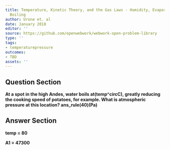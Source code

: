```yaml
---
title: Temperature, Kinetic Theory, and the Gas Laws - Humidity, Evaporation, and
  Boiling
author: Urone et. al
date: January 2018
editor: ''
source: https://github.com/openwebwork/webwork-open-problem-library
type: ''
tags:
- temperaturepressure
outcomes:
- TBD
assets: ''
---
```


## Question Section 

<b>
At a spot in the high Andes, water boils at(temp^circC), greatly reducing the cooking speed of potatoes, for example. What is atmospheric pressure at this location?
ans_rule(40)(Pa)


## Answer Section

temp = 80

A1 = 47300